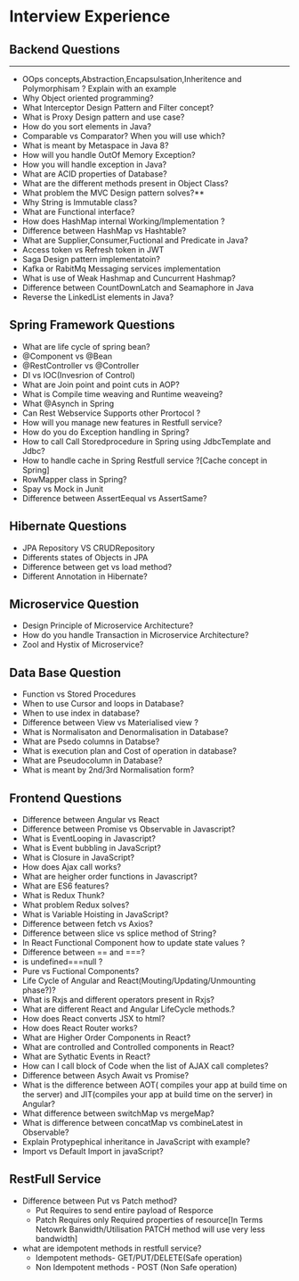# Interview Experience
## Backend Questions
-----------------------
- OOps concepts,Abstraction,Encapsulsation,Inheritence and Polymorphisam ? Explain with an example
- Why Object oriented programming?
- What Interceptor Design Pattern and Filter concept?
- What is Proxy Design pattern and use case?
- How do you sort elements in Java?
- Comparable vs Comparator? When you will use which?
- What is meant by Metaspace in Java 8?
- How will you handle OutOf Memory Exception?
- How you will handle exception in Java?
- What are ACID properties of Database?
- What are the different methods present in Object Class?
- What problem the MVC Design pattern solves?**
- Why String is Immutable class?
- What are Functional interface?
- How does HashMap internal Working/Implementation ?
- Difference between HashMap vs Hashtable? 
- What are Supplier,Consumer,Fuctional and Predicate in Java?
- Access token vs Refresh token in JWT
- Saga Design pattern implementatoin?
- Kafka or RabitMq Messaging services implementation
- What is use of Weak Hashmap and Cuncurrent Hashmap?
- Difference between CountDownLatch and Seamaphore in Java
- Reverse the LinkedList elements in Java?


## Spring Framework Questions
- What are life cycle of spring bean?
- @Component vs @Bean
- @RestController vs @Controller
- DI vs IOC(Invesrion of Control)
- What are Join point and point cuts in AOP?
- What is Compile time weaving and Runtime weaveing?
- What @Asynch in Spring
- Can Rest Webservice Supports other Prortocol ?
- How will you manage new features in Restfull service?
- How do you do Exception handling in Spring?
- How to call Call Storedprocedure in Spring using JdbcTemplate and Jdbc?
- How to handle cache in Spring Restfull service ?[Cache concept in Spring]
- RowMapper class in Spring?
- Spay vs Mock in Junit
- Difference between AssertEequal vs AssertSame?


## Hibernate Questions
- JPA Repository VS CRUDRepository
- Differents states of Objects in JPA
- Difference between get vs load method?
- Different Annotation in Hibernate?

## Microservice Question
- Design Principle of Microservice Architecture?
- How do you handle Transaction in Microservice Architecture?
- Zool and Hystix of Microservice?

## Data Base Question
- Function vs Stored Procedures
- When to use Cursor and loops in Database?
- When to use index in database?
- Difference between View vs Materialised view ?
- What is Normalisaton and Denormalisation in Database?
- What are Psedo columns in Databse?
- What is execution plan and Cost of operation in database?
- What are Pseudocolumn in Database?
- What is meant by 2nd/3rd Normalisation form?
## Frontend Questions
- Difference between Angular vs React
- Difference between Promise vs Observable in Javascript?
- What is EventLooping in Javascript?
- What is Event bubbling in JavaScript?
- What is Closure in JavaScript?
- How does Ajax call works?
- What are heigher order functions in Javascript?
- What are ES6 features?
- What is Redux Thunk?
- What problem Redux solves?
- What is Variable Hoisting in JavaScript?
- Difference between fetch vs Axios?
- Difference between slice vs splice method of String?
- In React Functional Component how to update state values ?
- Difference between == and ===?
- is undefined===null ?
- Pure vs Fuctional Components?
- Life Cycle of Angular and React(Mouting/Updating/Unmounting phase?)?
- What is Rxjs and different operators present in Rxjs?
- What are different React and Angular LifeCycle methods.?
- How does React converts JSX to html?
- How does React Router works?
- What are Higher Order Components in React?
- What are controlled and Controlled components in React?
- What are Sythatic Events in React?
- How can I call block of Code when the list of AJAX call completes?
- Difference between Asych Await vs Promise?
- What is the difference between AOT( compiles your app at build time on the server) and JIT(compiles your app at build time on the server) in Angular?
- What difference between switchMap vs mergeMap?
- What is difference between concatMap vs combineLatest in Observable?
- Explain Protypephical inheritance in JavaScript with example?
- Import vs Default Import in javaScript?



## RestFull Service
- Difference between Put vs Patch method?
  - Put Requires to send entire payload of Resporce
  - Patch Requires only Required properties of resource[In Terms Netowrk Banwidth/Utilisation PATCH method will use very less bandwidth]
- what are idempotent methods in restfull service?
  - Idempotent methods- GET/PUT/DELETE(Safe operation)
  - Non Idempotent methods - POST (Non Safe operation)

